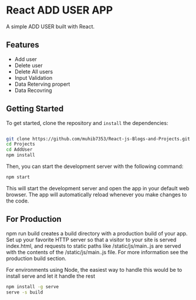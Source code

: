 # React ADD USER APP

A simple ADD USER built with React.

## Features

- Add user
- Delete user
- Delete All users
- Input Validation
- Data Reterving propert
- Data Recovring

## Getting Started

To get started, clone the repository and `install` the dependencies:

```sh

git clone https://github.com/muhib7353/React-js-Blogs-and-Projects.git
cd Projects
cd AddUser
npm install
```

Then, you can start the development server with the following command:

```sh
npm start
```

This will start the development server and open the app in your default web browser. The app will automatically reload whenever you make changes to the code.

## For Production

npm run build creates a build directory with a production build of your app. Set up your favorite HTTP server so that a visitor to your site is served index.html, and requests to static paths like /static/js/main.<hash>.js are served with the contents of the /static/js/main.<hash>.js file. For more information see the production build section.

For environments using Node, the easiest way to handle this would be to install serve and let it handle the rest

```sh
npm install -g serve
serve -s build
```
